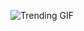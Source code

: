 
<!-- GIF_SECTION -->
![Trending GIF](https://media3.giphy.com/media/v1.Y2lkPThiYjIxNzcyeWN4aGVscTh4MDd0bzRreHppMjY5NjR4dnh1aDFobGlzemtzaW1yMyZlcD12MV9naWZzX3NlYXJjaCZjdD1n/okFG5aJWqRGMYXoKTD/giphy.gif)
<!-- END_GIF_SECTION -->
